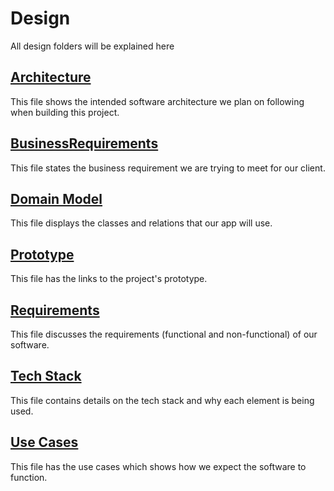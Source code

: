 # Design
All design folders will be explained here

## [Architecture](Architecture.md)

This file shows the intended software architecture we plan on following when building this project. 

## [BusinessRequirements](BusinessRequirements.md)

This file states the business requirement we are trying to meet for our client.

## [Domain Model](DomainModel.md)

This file displays the classes and relations that our app will use.

## [Prototype](Prototype.md)

This file has the links to the project's prototype.

## [Requirements](Requirements.md)

This file discusses the requirements (functional and non-functional) of our software.

## [Tech Stack](TechStack.md)

This file contains details on the tech stack and why each element is being used.

## [Use Cases](UseCases.md)

This file has the use cases which shows how we expect the software to function.
